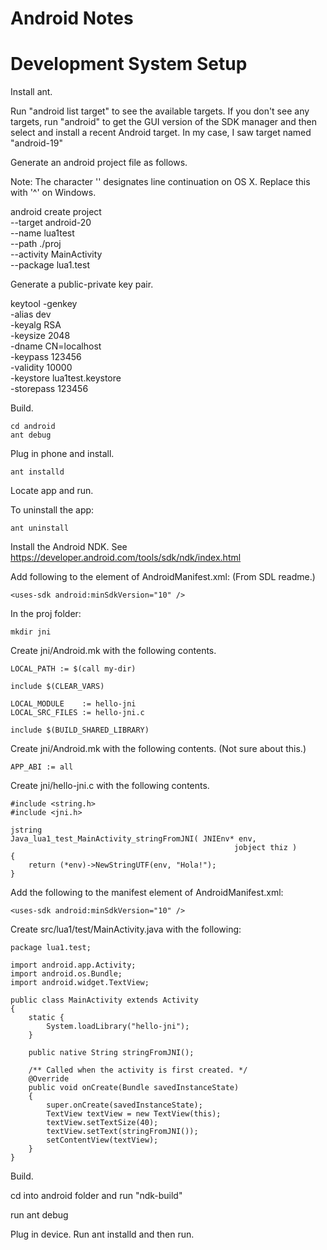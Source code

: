 # Android Notes

# Development System Setup

Install ant.

Run "android list target" to see the available targets. If you don't see 
any targets, run "android" to get the GUI version of the SDK manager and 
then select and install a recent Android target.  In my case, I saw target 
named "android-19"

Generate an android project file as follows.

Note: The character '\' designates line continuation on OS X.
      Replace this with '^' on Windows.

android create project            \
        --target android-20       \
        --name lua1test           \
        --path ./proj             \
        --activity MainActivity   \
        --package lua1.test

Generate a public-private key pair.

keytool -genkey                     \
        -alias dev                  \
        -keyalg RSA                 \
        -keysize 2048               \
        -dname CN=localhost         \
        -keypass 123456             \
        -validity 10000             \
        -keystore lua1test.keystore \
        -storepass 123456

Build.

    cd android
    ant debug

Plug in phone and install.

    ant installd

Locate app and run.

To uninstall the app:

    ant uninstall

Install the Android NDK.
See https://developer.android.com/tools/sdk/ndk/index.html

Add following to the <manifest> element of AndroidManifest.xml:
(From SDL readme.)

    <uses-sdk android:minSdkVersion="10" />

In the proj folder:

    mkdir jni

Create jni/Android.mk with the following contents.

~~~~
LOCAL_PATH := $(call my-dir)

include $(CLEAR_VARS)

LOCAL_MODULE    := hello-jni
LOCAL_SRC_FILES := hello-jni.c

include $(BUILD_SHARED_LIBRARY)
~~~~

Create jni/Android.mk with the following contents.
(Not sure about this.)

~~~~
APP_ABI := all
~~~~

Create jni/hello-jni.c with the following contents.

~~~~
#include <string.h>
#include <jni.h>

jstring
Java_lua1_test_MainActivity_stringFromJNI( JNIEnv* env,
                                                  jobject thiz )
{
    return (*env)->NewStringUTF(env, "Hola!");
}
~~~~

Add the following to the manifest element of AndroidManifest.xml:

~~~~
<uses-sdk android:minSdkVersion="10" />
~~~~

Create src/lua1/test/MainActivity.java with the following:

~~~~
package lua1.test;

import android.app.Activity;
import android.os.Bundle;
import android.widget.TextView;

public class MainActivity extends Activity
{
    static {
        System.loadLibrary("hello-jni");
    }

    public native String stringFromJNI();

    /** Called when the activity is first created. */
    @Override
    public void onCreate(Bundle savedInstanceState)
    {  
        super.onCreate(savedInstanceState);
        TextView textView = new TextView(this);
        textView.setTextSize(40);
        textView.setText(stringFromJNI());
        setContentView(textView);
    }
}
~~~~

Build.

cd into android folder and run "ndk-build"

run ant debug

Plug in device.  Run ant installd and then run.





